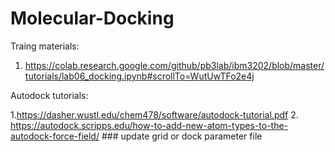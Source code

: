 # Molecular-Docking

Traing materials: 
1. https://colab.research.google.com/github/pb3lab/ibm3202/blob/master/tutorials/lab06_docking.ipynb#scrollTo=WutUwTFo2e4j


Autodock tutorials:

1.https://dasher.wustl.edu/chem478/software/autodock-tutorial.pdf 
2. https://autodock.scripps.edu/how-to-add-new-atom-types-to-the-autodock-force-field/ ### update grid or dock parameter file 
